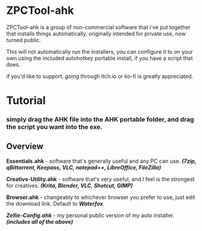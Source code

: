 # ZPCTool-ahk
ZPCTool-ahk is a group of non-commercial software that i've put together that installs things automatically, originally intended for private use, now turned public. 

This will not automatically run the installers, you can configure it to on your own using the included autohotkey portable install, if you have a script that does.

if you'd like to support, going through itch.io or ko-fi is greatly appreciated.

# Tutorial

### simply drag the AHK file into the AHK portable folder, and drag the script you want into the exe.

## Overview
**Essentials.ahk** - software that's generally useful and any PC can use. ***(7zip, qBittorrent, Keepass, VLC, notepad++, LibreOffice, FileZilla)*** 

**Creative-Utility.ahk** - software that's very useful, and I feel is the strongest for creatives. ***(Krita, Blender, VLC, Shotcut, GIMP)***

**Browser.ahk** - changeably to whichever browser you prefer to use, just edit the download link. Default to ***Waterfox***.

***Zellie-Config.ahk*** - my personal public version of my auto installer. ***(includes all of the above)***



